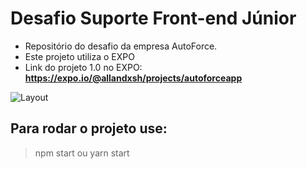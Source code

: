 # Desafio Suporte Front-end Júnior

- Repositório do desafio da empresa AutoForce.
- Este projeto utiliza o EXPO
- Link do projeto 1.0 no EXPO: **https://expo.io/@allandxsh/projects/autoforceapp**





![Layout](https://s4.gifyu.com/images/parte2app.gif)


## Para rodar o projeto use:
> npm start ou yarn start
